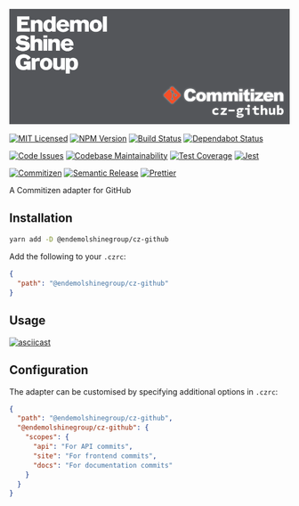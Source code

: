 ![Banner][icon-banner]

[![MIT Licensed][icon-license]][link-license]
[![NPM Version][icon-npm]][link-npm]
[![Build Status][icon-ci]][link-ci]
[![Dependabot Status][icon-dependabot]][link-dependabot]

[![Code Issues][icon-issues]][link-issues]
[![Codebase Maintainability][icon-maintainability]][link-maintainability]
[![Test Coverage][icon-coverage]][link-coverage]
[![Jest][icon-jest]][link-jest]

[![Commitizen][icon-commitizen]][link-commitizen]
[![Semantic Release][icon-semantic-release]][link-semantic-release]
[![Prettier][icon-prettier]][link-prettier]

A Commitizen adapter for GitHub

## Installation

```bash
yarn add -D @endemolshinegroup/cz-github
```

Add the following to your `.czrc`:

```json
{
  "path": "@endemolshinegroup/cz-github"
}
```

## Usage

[![asciicast][icon-asciicast]][link-asciicast]

## Configuration

The adapter can be customised by specifying additional options in `.czrc`:

```json
{
  "path": "@endemolshinegroup/cz-github",
  "@endemolshinegroup/cz-github": {
    "scopes": {
      "api": "For API commits",
      "site": "For frontend commits",
      "docs": "For documentation commits"
    }
  }
}
```

[icon-banner]: docs/assets/banner.png

[icon-license]: https://img.shields.io/github/license/EndemolShineGroup/cz-github.svg?longCache=true&style=flat-square
[link-license]: LICENSE
[icon-npm]: https://img.shields.io/npm/v/@endemolshinegroup/cz-github.svg?longCache=true&style=flat-square
[link-npm]: https://www.npmjs.com/package/@endemolshinegroup/cz-github
[icon-ci]: https://img.shields.io/travis/com/EndemolShineGroup/cz-github.svg?longCache=true&style=flat-square
[link-ci]: https://travis-ci.com/EndemolShineGroup/cz-github
[icon-dependabot]: https://flat.badgen.net/dependabot/EndemolShineGroup/cz-github?icon=dependabot
[link-dependabot]: https://dependabot.com/

[icon-issues]: https://img.shields.io/codeclimate/issues/EndemolShineGroup/cz-github.svg?longCache=true&style=flat-square
[link-issues]: https://codeclimate.com/github/EndemolShineGroup/cz-github/issues
[icon-maintainability]: https://img.shields.io/codeclimate/maintainability/EndemolShineGroup/cz-github.svg?longCache=true&style=flat-square
[link-maintainability]: https://codeclimate.com/github/EndemolShineGroup/cz-github
[icon-coverage]: https://img.shields.io/codecov/c/github/EndemolShineGroup/cz-github/develop.svg?longCache=true&style=flat-square
[link-coverage]: https://codecov.io/gh/EndemolShineGroup/cz-github

[icon-jest]: https://img.shields.io/badge/tested_with-jest-99424f.svg?longCache=true&style=flat-square
[link-jest]: https://jestjs.io/

[icon-commitizen]: https://img.shields.io/badge/commitizen-friendly-brightgreen.svg?longCache=true&style=flat-square
[link-commitizen]: http://commitizen.github.io/cz-cli/
[icon-semantic-release]: https://img.shields.io/badge/%20%20%F0%9F%93%A6%F0%9F%9A%80-semantic--release-e10079.svg?longCache=true&style=flat-square
[link-semantic-release]: https://semantic-release.gitbooks.io/semantic-release/
[icon-prettier]: https://img.shields.io/badge/code_style-prettier-ff69b4.svg?longCache=true&style=flat-square
[link-prettier]: https://prettier.io/

[icon-asciicast]: https://asciinema.org/a/PnzcaSPetRvFSD6lXbiLcdh3V.svg
[link-asciicast]: https://asciinema.org/a/PnzcaSPetRvFSD6lXbiLcdh3V
